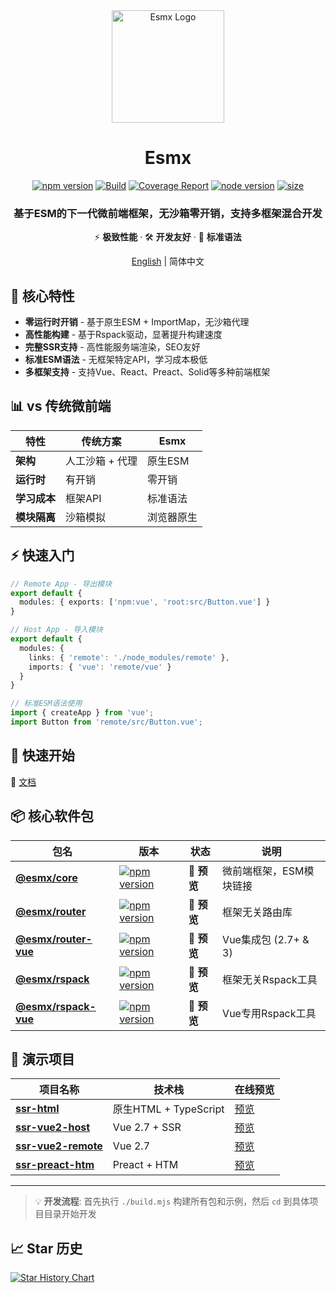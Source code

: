 <div align="center">
  <img src="https://www.esmnext.com/logo.svg?t=2025" width="180" alt="Esmx Logo" />
  <h1>Esmx</h1>
  
  <div>
    <a href="https://www.npmjs.com/package/@esmx/core"><img src="https://img.shields.io/npm/v/@esmx/core.svg" alt="npm version" /></a>
    <a href="https://github.com/esmnext/esmx/actions/workflows/build.yml"><img src="https://github.com/esmnext/esmx/actions/workflows/build.yml/badge.svg" alt="Build" /></a>
    <a href="https://www.esmnext.com/coverage/"><img src="https://img.shields.io/badge/coverage-live%20report-brightgreen" alt="Coverage Report" /></a>
    <a href="https://nodejs.org/"><img src="https://img.shields.io/node/v/@esmx/core.svg" alt="node version" /></a>
    <a href="https://bundlephobia.com/package/@esmx/core"><img src="https://img.shields.io/bundlephobia/minzip/@esmx/core" alt="size" /></a>
  </div>
  
  <h3>基于ESM的下一代微前端框架，无沙箱零开销，支持多框架混合开发</h3>
  
  <p>⚡️ <strong>极致性能</strong> · 🛠️ <strong>开发友好</strong> · 🔧 <strong>标准语法</strong></p>
  
  <p>
    <a href="https://github.com/esmnext/esmx/blob/master/README.md">English</a> | 简体中文
  </p>
</div>

## 🚀 核心特性

- **零运行时开销** - 基于原生ESM + ImportMap，无沙箱代理
- **高性能构建** - 基于Rspack驱动，显著提升构建速度
- **完整SSR支持** - 高性能服务端渲染，SEO友好
- **标准ESM语法** - 无框架特定API，学习成本极低
- **多框架支持** - 支持Vue、React、Preact、Solid等多种前端框架

## 📊 vs 传统微前端

| 特性 | 传统方案 | Esmx |
|------|----------|------|
| **架构** | 人工沙箱 + 代理 | 原生ESM |
| **运行时** | 有开销 | 零开销 |
| **学习成本** | 框架API | 标准语法 |
| **模块隔离** | 沙箱模拟 | 浏览器原生 |

## ⚡ 快速入门

```typescript
// Remote App - 导出模块
export default {
  modules: { exports: ['npm:vue', 'root:src/Button.vue'] }
}

// Host App - 导入模块
export default {
  modules: {
    links: { 'remote': './node_modules/remote' },
    imports: { 'vue': 'remote/vue' }
  }
}

// 标准ESM语法使用
import { createApp } from 'vue';
import Button from 'remote/src/Button.vue';
```

## 🚀 快速开始

📖 [文档](https://www.esmnext.com/guide/start/getting-started.html)

## 📦 核心软件包

| 包名 | 版本 | 状态 | 说明 |
|------|------|------|------|
| [**@esmx/core**](https://github.com/esmnext/esmx/tree/master/packages/core) | <a href="https://www.npmjs.com/package/@esmx/core"><img src="https://img.shields.io/npm/v/@esmx/core.svg" alt="npm version" /></a> | 🔵 **预览** | 微前端框架，ESM模块链接 |
| [**@esmx/router**](https://github.com/esmnext/esmx/tree/master/packages/router) | <a href="https://www.npmjs.com/package/@esmx/router"><img src="https://img.shields.io/npm/v/@esmx/router.svg" alt="npm version" /></a> | 🔵 **预览** | 框架无关路由库 |
| [**@esmx/router-vue**](https://github.com/esmnext/esmx/tree/master/packages/router-vue) | <a href="https://www.npmjs.com/package/@esmx/router-vue"><img src="https://img.shields.io/npm/v/@esmx/router-vue.svg" alt="npm version" /></a> | 🔵 **预览** | Vue集成包 (2.7+ & 3) |
| [**@esmx/rspack**](https://github.com/esmnext/esmx/tree/master/packages/rspack) | <a href="https://www.npmjs.com/package/@esmx/rspack"><img src="https://img.shields.io/npm/v/@esmx/rspack.svg" alt="npm version" /></a> | 🔵 **预览** | 框架无关Rspack工具 |
| [**@esmx/rspack-vue**](https://github.com/esmnext/esmx/tree/master/packages/rspack-vue) | <a href="https://www.npmjs.com/package/@esmx/rspack-vue"><img src="https://img.shields.io/npm/v/@esmx/rspack-vue.svg" alt="npm version" /></a> | 🔵 **预览** | Vue专用Rspack工具 |

## 🎯 演示项目

| 项目名称 | 技术栈 | 在线预览 |
|----------|--------|----------|
| [**ssr-html**](https://github.com/esmnext/esmx/tree/master/examples/ssr-html) | 原生HTML + TypeScript | [预览](https://www.esmnext.com/ssr-html/) |
| [**ssr-vue2-host**](https://github.com/esmnext/esmx/tree/master/examples/ssr-vue2-host) | Vue 2.7 + SSR | [预览](https://www.esmnext.com/ssr-vue2-host/) |
| [**ssr-vue2-remote**](https://github.com/esmnext/esmx/tree/master/examples/ssr-vue2-remote) | Vue 2.7 | [预览](https://www.esmnext.com/ssr-vue2-remote/) |
| [**ssr-preact-htm**](https://github.com/esmnext/esmx/tree/master/examples/ssr-preact-htm) | Preact + HTM | [预览](https://www.esmnext.com/ssr-preact-htm/) |

---

> 💡 **开发流程**: 首先执行 `./build.mjs` 构建所有包和示例，然后 `cd` 到具体项目目录开始开发

## 📈 Star 历史

[![Star History Chart](https://api.star-history.com/svg?repos=esmnext/esmx&type=Date)](https://www.star-history.com/#esmnext/esmx&Date)